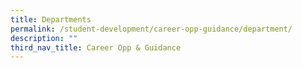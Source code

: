 ```yaml
---
title: Departments
permalink: /student-development/career-opp-guidance/department/
description: ""
third_nav_title: Career Opp & Guidance
---
```

